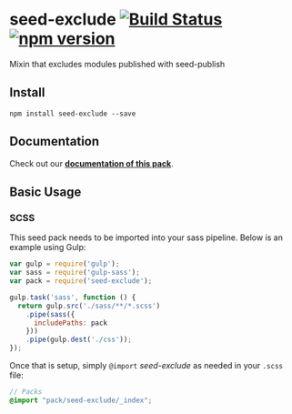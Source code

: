 # seed-exclude [![Build Status](https://travis-ci.org/helpscout/seed-exclude.svg?branch=master)](https://travis-ci.org/helpscout/seed-exclude) [![npm version](https://badge.fury.io/js/seed-exclude.svg)](https://badge.fury.io/js/seed-exclude)

Mixin that excludes modules published with seed-publish

## Install
```
npm install seed-exclude --save
```

## Documentation

Check out our **[documentation of this pack](http://developer.helpscout.net/seed/packs/seed-exclude/)**.


## Basic Usage

### SCSS
This seed pack needs to be imported into your sass pipeline. Below is an example using Gulp:


```javascript
var gulp = require('gulp');
var sass = require('gulp-sass');
var pack = require('seed-exclude');

gulp.task('sass', function () {
  return gulp.src('./sass/**/*.scss')
    .pipe(sass({
      includePaths: pack
    }))
    .pipe(gulp.dest('./css'));
});
```

Once that is setup, simply `@import` *seed-exclude* as needed in your `.scss` file:

```scss
// Packs
@import "pack/seed-exclude/_index";
```
